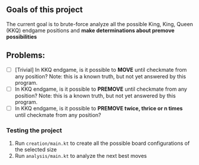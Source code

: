 ## Goals of this project
The current goal is to brute-force analyze all the possible King, King, Queen (KKQ) endgame positions and **make determinations about premove possibilities** 

## Problems:
- [ ] [Trivial] In KKQ endgame, is it possible to **MOVE** until checkmate from any position? Note: this is a known truth, but not yet answered by this program.
- [ ] In KKQ endgame, is it possible to **PREMOVE** until checkmate from any position? Note: this is a known truth, but not yet answered by this program.
- [ ] In KKQ endgame, is it possible to **PREMOVE twice, thrice or n times** until checkmate from any position?

### Testing the project
1. Run `creation/main.kt` to create all the possible board configurations of the selected size 
2. Run `analysis/main.kt` to analyze the next best moves


